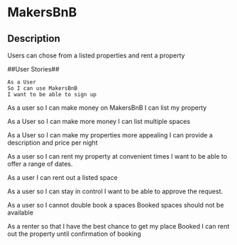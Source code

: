# MakersBnB #

## Description ##
Users can chose from a listed properties and rent a property

##User Stories##
```
As a User
So I can use MakersBnB
I want to be able to sign up
```

As a user
so I can make money on MakersBnB
I can list my property

As a User
so I can make more money
I can list multiple spaces

As a User
so I can make my properties more appealing
I can provide a description and price per night

As a user
so I can rent my property at convenient times
I want to be able to offer a range of dates.

As a user
I can rent out a listed space

As a user
so I can stay in control
I want to be able to approve the request.

As a user
so I cannot double book a spaces
Booked spaces should not be available

As a renter
so that I have the best chance to get my place Booked
I can rent out the property until confirmation of booking
